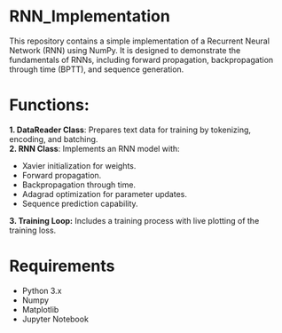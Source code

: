# RNN_Implementation
This repository contains a simple implementation of a Recurrent Neural Network (RNN) using NumPy. It is designed to demonstrate the fundamentals of RNNs, including forward propagation, backpropagation through time (BPTT), and sequence generation.

# Functions:
**1. DataReader Class**: Prepares text data for training by tokenizing, encoding, and batching.  
**2. RNN Class**: Implements an RNN model with:  
- Xavier initialization for weights.
- Forward propagation.
- Backpropagation through time.
- Adagrad optimization for parameter updates.
- Sequence prediction capability.

**3. Training Loop:** Includes a training process with live plotting of the training loss.  
# Requirements
- Python 3.x
- Numpy
- Matplotlib
- Jupyter Notebook
